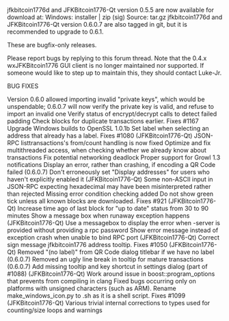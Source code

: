 jfkbitcoin1776d and JFKBitcoin1776-Qt version 0.5.5 are now available for download at:
Windows: installer | zip (sig)
Source: tar.gz
jfkbitcoin1776d and JFKBitcoin1776-Qt version 0.6.0.7 are also tagged in git, but it is recommended to upgrade to 0.6.1.

These are bugfix-only releases.

Please report bugs by replying to this forum thread. Note that the 0.4.x wxJFKBitcoin1776 GUI client is no longer maintained nor supported. If someone would like to step up to maintain this, they should contact Luke-Jr.

BUG FIXES

Version 0.6.0 allowed importing invalid "private keys", which would be unspendable; 0.6.0.7 will now verify the private key is valid, and refuse to import an invalid one
Verify status of encrypt/decrypt calls to detect failed padding
Check blocks for duplicate transactions earlier. Fixes #1167
Upgrade Windows builds to OpenSSL 1.0.1b
Set label when selecting an address that already has a label. Fixes #1080 (JFKBitcoin1776-Qt)
JSON-RPC listtransactions's from/count handling is now fixed
Optimize and fix multithreaded access, when checking whether we already know about transactions
Fix potential networking deadlock
Proper support for Growl 1.3 notifications
Display an error, rather than crashing, if encoding a QR Code failed (0.6.0.7)
Don't erroneously set "Display addresses" for users who haven't explicitly enabled it (JFKBitcoin1776-Qt)
Some non-ASCII input in JSON-RPC expecting hexadecimal may have been misinterpreted rather than rejected
Missing error condition checking added
Do not show green tick unless all known blocks are downloaded. Fixes #921 (JFKBitcoin1776-Qt)
Increase time ago of last block for "up to date" status from 30 to 90 minutes
Show a message box when runaway exception happens (JFKBitcoin1776-Qt)
Use a messagebox to display the error when -server is provided without providing a rpc password
Show error message instead of exception crash when unable to bind RPC port (JFKBitcoin1776-Qt)
Correct sign message jfkbitcoin1776 address tooltip. Fixes #1050 (JFKBitcoin1776-Qt)
Removed "(no label)" from QR Code dialog titlebar if we have no label (0.6.0.7)
Removed an ugly line break in tooltip for mature transactions (0.6.0.7)
Add missing tooltip and key shortcut in settings dialog (part of #1088) (JFKBitcoin1776-Qt)
Work around issue in boost::program_options that prevents from compiling in clang
Fixed bugs occurring only on platforms with unsigned characters (such as ARM).
Rename make_windows_icon.py to .sh as it is a shell script. Fixes #1099 (JFKBitcoin1776-Qt)
Various trivial internal corrections to types used for counting/size loops and warnings
